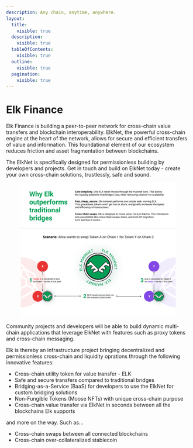 ```yaml
---
description: Any chain, anytime, anywhere.
layout:
  title:
    visible: true
  description:
    visible: true
  tableOfContents:
    visible: true
  outline:
    visible: true
  pagination:
    visible: true
---
```


# Elk Finance

Elk Finance is building a peer-to-peer network for cross-chain value transfers and blockchain interoperability. ElkNet, the powerful cross-chain engine at the heart of the network, allows for secure and efficient transfers of value and information. This foundational element of our ecosystem reduces friction and asset fragmentation between blockchains.

The ElkNet is specifically designed for permissionless building by developers and projects. Get in touch and build on ElkNet today - create your own cross-chain solutions, trustlessly, safe and sound.

<figure><img src=".gitbook/assets/image.png" alt=""><figcaption></figcaption></figure>

Community projects and developers will be able to build dynamic multi-chain applications that leverage ElkNet with features such as proxy tokens and cross-chain messaging.

Elk is thereby an infrastructure project bringing decentralized and permissionless cross-chain and liquidity oprations through the following innovative features:

* Cross-chain utility token for value transfer - ELK
* Safe and secure transfers compared to traditional bridges
* Bridging-as-a-Service (BaaS) for developers to use the ElkNet for custom bridging solutions
* Non-Fungible Tokens (Moose NFTs) with unique cross-chain purpose
* Cross-chain value transfer via ElkNet in seconds between all the blockchains Elk supports

and more on the way. Such as...

* Cross-chain swaps between all connected blockchains
* Cross-chain over-collateralized stablecoin
